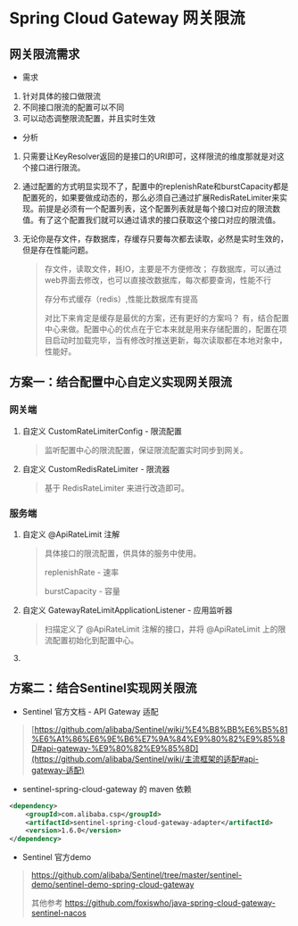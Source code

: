 # Spring Cloud Gateway 网关限流

## 网关限流需求

- 需求

1. 针对具体的接口做限流
2. 不同接口限流的配置可以不同
3. 可以动态调整限流配置，并且实时生效

- 分析

1. 只需要让KeyResolver返回的是接口的URI即可，这样限流的维度那就是对这个接口进行限流。

2. 通过配置的方式明显实现不了，配置中的replenishRate和burstCapacity都是配置死的，如果要做成动态的，那么必须自己通过扩展RedisRateLimiter来实现。前提是必须有一个配置列表，这个配置列表就是每个接口对应的限流数值。有了这个配置我们就可以通过请求的接口获取这个接口对应的限流值。

3. 无论你是存文件，存数据库，存缓存只要每次都去读取，必然是实时生效的，但是存在性能问题。

   > 存文件，读取文件，耗IO，主要是不方便修改；
   > 存数据库，可以通过web界面去修改，也可以直接改数据库，每次都要查询，性能不行
   >
   > 存分布式缓存（redis）,性能比数据库有提高
   >
   > 对比下来肯定是缓存是最优的方案，还有更好的方案吗？
   > 有，结合配置中心来做。配置中心的优点在于它本来就是用来存储配置的，配置在项目启动时加载完毕，当有修改时推送更新，每次读取都在本地对象中，性能好。



## 方案一：结合配置中心自定义实现网关限流

### 网关端

1. 自定义 CustomRateLimiterConfig - 限流配置

   > 监听配置中心的限流配置，保证限流配置实时同步到网关。

2. 自定义 CustomRedisRateLimiter - 限流器

   > 基于 RedisRateLimiter 来进行改造即可。

   

### 服务端

1. 自定义 @ApiRateLimit 注解 

   > 具体接口的限流配置，供具体的服务中使用。
   >
   > replenishRate - 速率
   >
   > burstCapacity - 容量

2. 自定义 GatewayRateLimitApplicationListener - 应用监听器

   > 扫描定义了 @ApiRateLimit 注解的接口，并将 @ApiRateLimit 上的限流配置初始化到配置中心。

3. 



## 方案二：结合Sentinel实现网关限流

- Sentinel 官方文档 - API Gateway 适配

> [https://github.com/alibaba/Sentinel/wiki/%E4%B8%BB%E6%B5%81%E6%A1%86%E6%9E%B6%E7%9A%84%E9%80%82%E9%85%8D#api-gateway-%E9%80%82%E9%85%8D](https://github.com/alibaba/Sentinel/wiki/主流框架的适配#api-gateway-适配)



- sentinel-spring-cloud-gateway 的 maven 依赖

```xml
<dependency>
    <groupId>com.alibaba.csp</groupId>
    <artifactId>sentinel-spring-cloud-gateway-adapter</artifactId>
    <version>1.6.0</version>
</dependency>
```

- Sentinel 官方demo

> https://github.com/alibaba/Sentinel/tree/master/sentinel-demo/sentinel-demo-spring-cloud-gateway
>
> 
>
> 其他参考 https://github.com/foxiswho/java-spring-cloud-gateway-sentinel-nacos